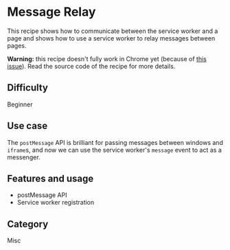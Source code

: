 # Message Relay

This recipe shows how to communicate between the service worker and a page and shows how to use a service worker to relay messages between pages.

**Warning:** this recipe doesn't fully work in Chrome yet (because of [this issue](https://code.google.com/p/chromium/issues/detail?id=549346)).  Read the source code of the recipe for more details.

## Difficulty
Beginner

## Use case
The `postMessage` API is brilliant for passing messages between windows and `iframe`s, and now we can use the service worker's `message` event to act as a messenger.

## Features and usage

- postMessage API
- Service worker registration

## Category
Misc
